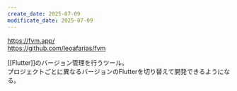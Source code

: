 ```yaml
---
create_date: 2025-07-09
modificate_date: 2025-07-09
---
```

<https://fvm.app/>  
<https://github.com/leoafarias/fvm>

[[Flutter]]のバージョン管理を行うツール。  
プロジェクトごとに異なるバージョンのFlutterを切り替えて開発できるようになる。